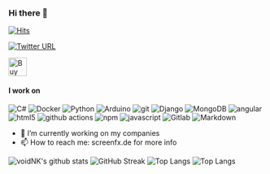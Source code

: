 ### Hi there 👋


[![Hits](https://hits.seeyoufarm.com/api/count/incr/badge.svg?url=https%3A%2F%2Fgithub.com%2FvoidNK&count_bg=%2379C83D&title_bg=%23555555&icon=&icon_color=%23E7E7E7&title=hits&edge_flat=false)](https://hits.seeyoufarm.com)

[![Twitter URL](https://img.shields.io/twitter/url/https/twitter.com/screenfx.svg?style=social&label=Follow%20%40screenfx)](https://twitter.com/screenfx)

<a href='https://ko-fi.com/A0A05OS1A' target='_blank'><img height='36' style='border:0px;height:36px;' src='https://cdn.ko-fi.com/cdn/kofi4.png?v=2' border='0' alt='Buy Me a Coffee at ko-fi.com' /></a>

<!--https://github.com/voidNK/voidNK/blob/main/README.md
**voidNK/voidNK** is a ✨ _special_ ✨ repository because its `README.md` (this file) appears on your GitHub profile.


- 🔭 I’m currently working on ...
- 🌱 I’m currently learning ML and more languages ...
- 👯 I’m looking to collaborate on ...
- 🤔 I’m looking for help with ...
- 💬 Ask me about ...
- 📫 How to reach me: ...
- 😄 Pronouns: ...
- ⚡ Fun fact: ...
-->

#### I work on
<p>
  <img alt="C#" src="https://img.shields.io/badge/-Docker-46a2f1?logo=csharp&logoColor=white" />
  <img alt="Docker" src="https://img.shields.io/badge/-Docker-46a2f1?logo=docker&logoColor=white" />
  <img alt="Python" src="https://img.shields.io/badge/-python-306998?logo=python&logoColor=white" />
  <img alt="Arduino" src="https://img.shields.io/badge/-arduino-00878F?logo=arduino&logoColor=white" />
  <img alt="git" src="https://img.shields.io/badge/-Git-F05032?logo=git&logoColor=white" />
  <img alt="Django" src="https://img.shields.io/badge/-django-092e20?logo=django&logoColor=white" />
  <img alt="MongoDB" src="https://img.shields.io/badge/-MongoDB-13aa52?logo=mongodb&logoColor=white" />
  <img alt="angular" src="https://img.shields.io/badge/-Angular-DD0031?logo=angular&logoColor=white" />
  <img alt="html5" src="https://img.shields.io/badge/-HTML5-E34F26?logo=html5&logoColor=white" />
  <img alt="github actions" src="https://img.shields.io/badge/-Github_Actions-2088FF?logo=github-actions&logoColor=white" />
  <img alt="npm" src="https://img.shields.io/badge/-NPM-CB3837?logo=npm&logoColor=white" />
  <img alt="javascript" src="https://img.shields.io/badge/-JavaScript-F0DB4F?logo=javascript&logoColor=white" />
  <img alt="Gitlab" src="https://img.shields.io/badge/-Gitlab-000?logo=gitlab&logoColor=61DBFB" />
  <img alt="Markdown" src="https://img.shields.io/badge/Markdown-000?logo=markdown&logoColor=white">
</p>

- 🔭 I’m currently working on my companies 
- 📫 How to reach me: screenfx.de for more info

![voidNK's github stats](https://github-readme-stats.vercel.app/api?username=voidNK&show_icons=true&theme=default&count_private=true)
![GitHub Streak](http://github-readme-streak-stats.herokuapp.com?user=voidNK&theme=dark&background=000000)
![Top Langs](https://github-readme-stats.vercel.app/api/top-langs/?username=voidNK&layout=compact&hide=css,html)
![Top Langs](https://github-readme-stats.vercel.app/api/top-langs/?username=voidNK&layout=compact&theme=vision-friendly-dark)
